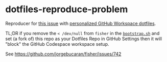 # dotfiles-reproduce-problem

Reproducer for [this issue](https://github.com/orgs/community/discussions/35527) with [personalized GitHub Workspace dotfiles](https://docs.github.com/en/codespaces/customizing-your-codespace/personalizing-github-codespaces-for-your-account#dotfiles).

TL;DR if you remove the `< /dev/null` from `fisher` in the [`bootstrap.sh`](bootstrap.sh)
and set (a fork of) this repo as your Dotfiles Repo in GitHub Settings then it will "block"
the GitHub Codespace workspace setup.

See https://github.com/jorgebucaran/fisher/issues/742
